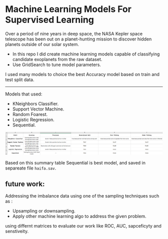 # Machine Learning Models For Supervised Learning 

Over a period of nine years in deep space, the NASA Kepler space telescope has been out on a planet-hunting mission to discover hidden planets outside of our solar system.

*  In this repo I did create machine learning models capable of classifying candidate exoplanets from the raw dataset.
* Use GridSearch to tune model parameters.

I used many models to choice the best Accuracy model based on train and test split data.

---
Models that used:
* KNeighbors Classifier.
* Support Vector Machine.
* Random Foarest.
* Logistic Regression.
* Sequential.

![](models_machine_learning/img/model.png)

Based on this summary table Sequential is best model, and saved in separeate file `haifa.sav`.



## future work:

Addressing the imbalance data using one of the sampling techniques such as :
* Upsampling or downsampling. 
* Apply other machine learning algo to address the given problem.

using differnt matrices to evaluate our work like ROC, AUC, sapceficyty and senstiveity.